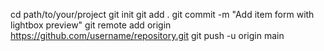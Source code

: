 cd path/to/your/project
git init
git add .
git commit -m "Add item form with lightbox preview"
git remote add origin https://github.com/username/repository.git
git push -u origin main
